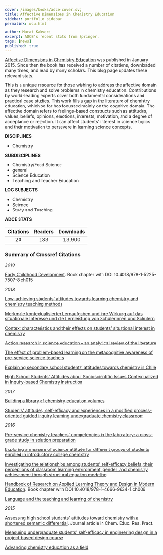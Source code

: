 ```yaml
---
cover: /images/books/adce-cover.svg
title: Affective Dimensions in Chemistry Education
sidebar: portfolio_sidebar
permalink: wcu.html

author: Murat Kahveci
excerpt: ADCE's recent stats from Springer.
tags: [news]
published: true 
---
```


[Affective Dimensions in Chemistry Education](/yfg) was published in January 2015. Since then the book has received a number of citations, downloaded many times, and read by many scholars. This blog page updates these relevant stats.

This is a unique resource for those wishing to address the affective domain as they research and solve problems in chemistry education. Contributions by world-leading experts cover both fundamental considerations and practical case studies. This work fills a gap in the literature of chemistry education, which so far has focussed mainly on the cognitive domain. The affective domain refers to feelings-based constructs such as attitudes, values, beliefs, opinions, emotions, interests, motivation, and a degree of acceptance or rejection. It can affect students’ interest in science topics and their motivation to persevere in learning science concepts. 

__DISCIPLINES__

  - Chemistry

__SUBDISCIPLINES__

  - Chemistry/Food Science
  - general
  - Science Education
  - Teaching and Teacher Education
  
__LOC SUBJECTS__	

  - Chemistry
  - Science 
  - Study and Teaching

__ADCE STATS__

Citations  | Readers  |  Downloads
:--:|:---:|:--:
20  | 133  | 13,900



### Summary of Crossref Citations

_2019_

[Early Childhood Development](https://doi.org/10.4018/978-1-5225-7507-8.ch015). Book chapter with DOI 10.4018/978-1-5225-7507-8.ch015

_2018_

[Low-achieving students’ attitudes towards learning chemistry and chemistry teaching methods](https://doi.org/10.1039/C7RP00226B)

[Merkmale kontextualisierter Lernaufgaben und ihre Wirkung auf das situationale Interesse und die Lernleistung von Schülerinnen und Schülern](https://doi.org/10.1007/s40573-018-0077-8)

[Context characteristics and their effects on students’ situational interest in chemistry](https://doi.org/10.1080/09500693.2018.1470349)

[Action research in science education – an analytical review of the literature](https://doi.org/10.1080/09650792.2017.1358198)

[The effect of problem-based learning on the metacognitive awareness of pre-service science teachers](https://doi.org/10.1080/03055698.2018.1509783)

[Explaining secondary school students’ attitudes towards chemistry in Chile](https://doi.org/10.1039/C8RP00003D)

[High School Students' Attitudes about Socioscientific Issues Contextualized in Inquiry-based Chemistry Instruction](https://doi.org/10.1145/3206129.3239436)

_2017_

[Building a library of chemistry education volumes](https://doi.org/10.1039/C7RP90009K)

[Students’ attitudes, self-efficacy and experiences in a modified process-oriented guided inquiry learning undergraduate chemistry classroom](https://doi.org/10.1039/C6RP00233A)

_2016_

[Pre-service chemistry teachers' competencies in the laboratory: a cross-grade study in solution preparation](https://doi.org/10.1039/C5RP00147A)

[Exploring a measure of science attitude for different groups of students enrolled in introductory college chemistry](https://doi.org/10.1039/C5RP00185D)

[Investigating the relationships among students’ self-efficacy beliefs, their perceptions of classroom learning environment, gender, and chemistry achievement through structural equation modeling](https://doi.org/10.1080/02635143.2016.1174931)

[Handbook of Research on Applied Learning Theory and Design in Modern Education](https://doi.org/10.4018/978-1-4666-9634-1.ch006). Book chapter with DOI 10.4018/978-1-4666-9634-1.ch006

[Language and the teaching and learning of chemistry](https://doi.org/10.1039/C6RP90006B)

_2015_

[Assessing high school students' attitudes toward chemistry with a shortened semantic differential](https://doi.org/10.1039/C4RP00186A). Journal article in Chem. Educ. Res. Pract.

[Measuring undergraduate students' self-efficacy in engineering design in a project-based design course](https://doi.org/10.1109/FIE.2015.7344247)

[Advancing chemistry education as a field](https://doi.org/10.1039/C4RP90014F)
